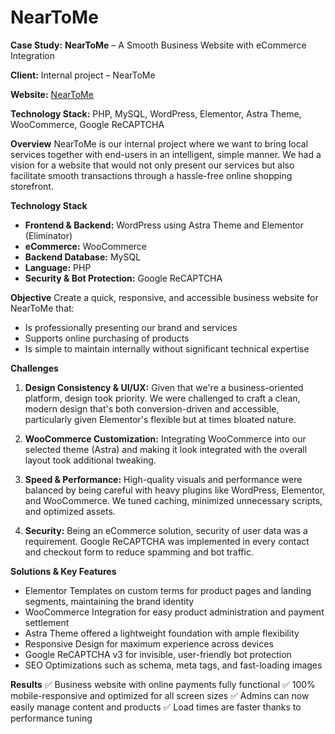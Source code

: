 # NearToMe

**Case Study:** **NearToMe** – A Smooth Business Website with eCommerce Integration

**Client:** Internal project – NearToMe

**Website:** [NearToMe](https://neartome.net)

**Technology Stack:** PHP, MySQL, WordPress, Elementor, Astra Theme, WooCommerce, Google ReCAPTCHA

**Overview**
NearToMe is our internal project where we want to bring local services together with end-users in an intelligent, simple manner. We had a vision for a website that would not only present our services but also facilitate smooth transactions through a hassle-free online shopping storefront.

**Technology Stack**
- **Frontend & Backend:** WordPress using Astra Theme and Elementor (Eliminator)
- **eCommerce:** WooCommerce
- **Backend Database:** MySQL
- **Language:** PHP
- **Security & Bot Protection:** Google ReCAPTCHA

**Objective**
Create a quick, responsive, and accessible business website for NearToMe that:
- Is professionally presenting our brand and services
- Supports online purchasing of products
- Is simple to maintain internally without significant technical expertise

**Challenges**
1. **Design Consistency & UI/UX:**
	Given that we're a business-oriented platform, design took priority. We were challenged to craft a clean, modern design that's both conversion-driven and accessible, particularly given Elementor's flexible but at times bloated nature.

2. **WooCommerce Customization:**
	Integrating WooCommerce into our selected theme (Astra) and making it look integrated with the overall layout took additional tweaking. 

3. **Speed & Performance:**
	High-quality visuals and performance were balanced by being careful with heavy plugins like WordPress, Elementor, and WooCommerce. We tuned caching, minimized unnecessary scripts, and optimized assets. 

4. **Security:**
	Being an eCommerce solution, security of user data was a requirement. Google ReCAPTCHA was implemented in every contact and checkout form to reduce spamming and bot traffic.

**Solutions & Key Features**
- Elementor Templates on custom terms for product pages and landing segments, maintaining the brand identity
- WooCommerce Integration for easy product administration and payment settlement
- Astra Theme offered a lightweight foundation with ample flexibility
- Responsive Design for maximum experience across devices
- Google ReCAPTCHA v3 for invisible, user-friendly bot protection
- SEO Optimizations such as schema, meta tags, and fast-loading images

**Results**
✅ Business website with online payments fully functional
✅ 100% mobile-responsive and optimized for all screen sizes
✅ Admins can now easily manage content and products
✅ Load times are faster thanks to performance tuning
